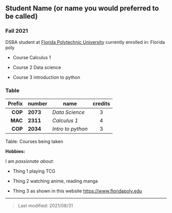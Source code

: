 ## Student Name (or name you would preferred to be called)

### Fall 2021

DSBA student at [Florida Polytechnic University](https://www.floridapoly.edu) currently enrolled in: Florida poly

- Course Calculus 1

- Course 2 Data science

- Course 3 introduction to python

### Table
| Prefix|  number|             name|credits|
| ----: |:-------|-----------------|:-----:|
|**COP**|**2073**|  *Data Science* |     3 |
|**MAC**|**2311**|    *Calculus 1* |     4 |
|**COP**|**2034**|*Intro to python*|     3 |

Table: Courses being taken

**Hobbies:**

I am _passionate about_:

- Thing 1 playing TCG

- Thing 2 watching anime, reading manga

- Thing 3 as shown in this website <https://www.floridapoly.edu>

***

> Last modified: 2021/08/31
